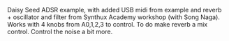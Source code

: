 Daisy Seed ADSR example, with added USB midi from example and reverb + oscillator and filter from Synthux Academy workshop (with Song Naga). Works with 4 knobs from A0,1,2,3 to control. 
To do make reverb a mix control. Control the noise a bit more.
